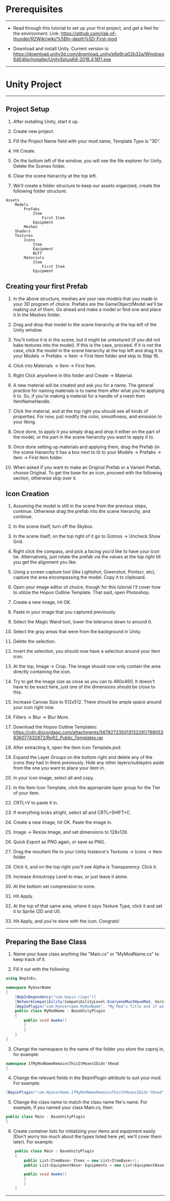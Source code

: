 # Prerequisites
----------
- Read through this tutorial to set up your first project, and get a feel for the environment. Link: https://github.com/risk-of-thunder/R2Wiki/wiki/%5BIn-depth%5D-First-mod

- Download and install Unity. Current version is: https://download.unity3d.com/download_unity/e6e9ca02b32a/Windows64EditorInstaller/UnitySetup64-2018.4.16f1.exe

----------
# Unity Project
--------
## Project Setup

1. After installing Unity, start it up.  

2. Create new project.

3. Fill the Project Name field with your mod name, Template Type is "3D".
4. Hit Create.
5. On the bottom left of the window, you will see the file explorer for Unity. Delete the Scenes folder.
6. Clear the scene hierarchy at the top left.
7. We'll create a folder structure to keep our assets organized, create the following folder structure:
```
Assets
    Models
        Prefabs
            Item
                First Item
            Equipment
        Meshes
    Shaders
    Textures
        Icons
            Item
            Equipment
            Buff
        Materials
            Item
                First Item
            Equipment
```

## Creating your first Prefab
1. In the above structure, meshes are your raw models that you made in your 3D program of choice. Prefabs are the GameObject/Model we'll be making out of them. Go ahead and make a model or find one and place it in the Meshes folder.

2. Drag and drop that model to the scene hierarchy at the top left of the Unity window.
3. You'll notice it is in the scene, but it might be untextured (if you did not bake textures into the model). If this is the case, proceed. If it is not the case, click the model in the scene hierarchy at the top left and drag it to your Models -> Prefabs -> Item -> First Item  folder and skip to Step 16.
4. Click into Materials -> Item -> First Item.
5. Right Click anywhere in this folder and Create -> Material. 
6. A new material will be created and ask you for a name. The general practice for naming materials is to name them after what you're applying it to. So, if you're making a material for a handle of a mesh then ItemNameHandle.
7. Click the material, and at the top right you should see all kinds of properties. For now, just modify the color, smoothness, and emission to your liking.
8. Once done, to apply it you simply drag and drop it either on the part of the model, or the part in the scene hierarchy you want to apply it to.
9. Once done setting up materials and applying them, drag the Prefab (in the scene hierarchy it has a box next to it) to your Models -> Prefabs -> Item -> First Item folder.
10. When asked if you want to make an Original Prefab or a Variant Prefab, choose Original. To get the base for an icon, proceed with the following section, otherwise skip over it.

## Icon Creation
1. Assuming the model is still in the scene from the previous steps, continue. Otherwise drag the prefab into the scene hierarchy, and continue.

2. In the scene itself, turn off the Skybox.
3. In the scene itself, on the top right of it go to Gizmos -> Uncheck Show Grid.
4. Right click the compass, and pick a facing you'd like to have your icon be. Alternatively, just rotate the prefab via the values at the top right till you get the alignment you like.
5. Using a screen capture tool (like Lightshot, Greenshot, Printscr, etc), capture the area encompassing the model. Copy it to clipboard.
6. Open your image editor of choice, though for this tutorial I'll cover how to utilize the Hopoo Outline Template. That said, open Photoshop.
7. Create a new image, hit OK.
8. Paste in your image that you captured previously.
9. Select the Magic Wand tool, lower the tolerance down to around 0.
10. Select the gray areas that were from the background in Unity.
11. Delete the selection.
12. Invert the selection, you should now have a selection around your item icon.
13. At the top, Image -> Crop. The image should now only contain the area directly containing the icon.
14. Try to get the image size as close as you can to 460x460. It doesn't have to be exact here, just one of the dimensions should be close to this.
15. Increase Canvas Size to 512x512. There should be ample space around your icon right now.
16. Filters -> Blur -> Blur More.
17. Download the Hopoo Outline Templates: https://cdn.discordapp.com/attachments/567827235013132291/769053836077432872/RoR2_Public_Templates.rar
18. After extracting it, open the Item Icon Template.psd.
19. Expand the Layer Groups on the bottom right and delete any of the icons they had in there previously. Hide any other layers/sublayers aside from the one you want to place your item in.
20. In your icon image, select all and copy.
21. In the Item Icon Template, click the appropriate layer group for the Tier of your item.
22. CRTL+V to paste it in.
23. If everything looks alright, select all and CRTL+SHIFT+C.
24. Create a new image, hit OK. Paste the image in.
25. Image -> Resize Image, and set dimensions to 128x128.
26. Quick Export as PNG again, or save as PNG.
27. Drag the resultant file to your Unity Instance's Textures -> Icons -> Item folder.
28. Click it, and on the top right you'll see Alpha is Transparency. Click it.
29. Increase Anisotropy Level to max, or just leave it alone.
30. At the bottom set compression to none.
31. Hit Apply.
32. At the top of that same area, where it says Texture Type, click it and set it to Sprite (2D and UI).
33. Hit Apply, and you're done with the icon. Congrats!
---------

Preparing the Base Class
--------
1. Name your base class anything like "Main.cs" or "MyModName.cs" to keep track of it. 

2. Fill it out with the following:
```csharp
using BepInEx;

namespace MyUserName
{
    [BepInDependency("com.bepis.r2api")]
    [NetworkCompatibility(CompatibilityLevel.EveryoneMustHaveMod, VersionStrictness.EveryoneNeedSameModVersion)]
    [BepInPlugin("com.MyUsername.MyModName", "My Mod's Title and if we see this exact name on Thunderstore we will deprecate your mod", "1.0.0")]
    public class MyModName : BaseUnityPlugin
    {
        public void Awake()
        {
        }
    }
}
```

3. Change the namespace to the name of the folder you store the csproj in, for example:
```csharp
namespace IfMyModNameRemainsThisItMeansIDidn'tRead
{
```

4. Change the relevant fields in the BepinPlugin attribute to suit your mod. For example:
```csharp
[BepinPlugin("com.MyUserName.IfMyModNameRemainsThisItMeansIDidn'tRead", "IfMyModNameRemainsThisItMeansIDidn'tRead", "0.0.1")]
```  

5. Change the class name to match the class name file's name. For example, if you named your class Main.cs, then:
```csharp
public class Main : BaseUnityPlugin
{
```

6. Create container lists for initializing your items and equipment easily (Don't worry too much about the types listed here yet, we'll cover them later). For example: 
```csharp
    public class Main : BaseUnityPlugin
    {
        public List<ItemBase> Items = new List<ItemBase>();
        public List<EquipmentBase> Equipments = new List<EquipmentBase>();

        public void Awake()
        {
        }
    }
```

-----------
